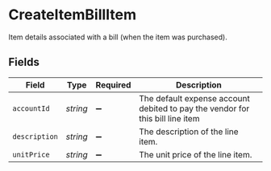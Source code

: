 # CreateItemBillItem

Item details associated with a bill (when the item was purchased).


## Fields

| Field                                                                         | Type                                                                          | Required                                                                      | Description                                                                   |
| ----------------------------------------------------------------------------- | ----------------------------------------------------------------------------- | ----------------------------------------------------------------------------- | ----------------------------------------------------------------------------- |
| `accountId`                                                                   | *string*                                                                      | :heavy_minus_sign:                                                            | The default expense account debited to pay the vendor for this bill line item |
| `description`                                                                 | *string*                                                                      | :heavy_minus_sign:                                                            | The description of the line item.                                             |
| `unitPrice`                                                                   | *string*                                                                      | :heavy_minus_sign:                                                            | The unit price of the line item.                                              |